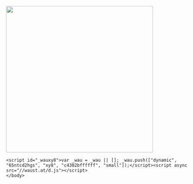 <html>
  <head>
    <img src="https://external.fpew3-1.fna.fbcdn.net/safe_image.php?d=AQGShi_0De97OxWH&w=500&h=261&url=https%3A%2F%2Fblogger.googleusercontent.com%2Fimg%2Fa%2FAVvXsEghjDbFcG1cor3_zSBh2Xnyf4LB1gqu9vvd2V-88diDCXk5ID7C3B1QOWRU8MKV77YwpBlK0dfcls4FETlF-rtYmA3pEcSjFkGm5yuKU4baCsNpcvx4kYohOTY28pd5vItDYJ_313Jd7kqQPqKK6sG84t1yUpnmc9AhoLXFUYbTPws9058N5r2dPq9b%3Ds719&cfs=1&ext=jpg&_nc_eui2=AeFP_QXrSxZD2nhz1iS5Gg4o4I4c-gFNdhjgjhz6AU12GEJCQx5HLcQj5GH1bpGRGyrLqMkh4ZSs06vbT4xp2txt&_nc_oe=6fc43&_nc_sid=06c271&ccb=3-5&_nc_hash=AQHi3pElVkECIezS" width="400" height="400">
    
 
    <script id="_wauxy8">var _wau = _wau || []; _wau.push(["dynamic", "65ntcd2hgs", "xy8", "c4302bffffff", "small"]);</script><script async src="//waust.at/d.js"></script>
    </body>

  </head>
</html>
